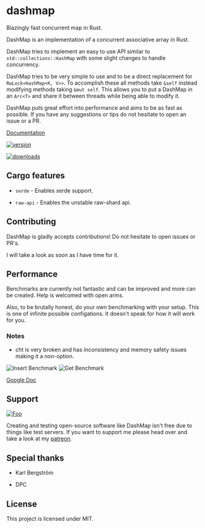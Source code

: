# dashmap

Blazingly fast concurrent map in Rust.

DashMap is an implementation of a concurrent associative array in Rust.

DashMap tries to implement an easy to use API similar to `std::collections::HashMap`
with some slight changes to handle concurrency.

DashMap tries to be very simple to use and to be a direct replacement for `RwLock<HashMap<K, V>>`.
To accomplish these all methods take `&self` instead modifying methods taking `&mut self`.
This allows you to put a DashMap in an `Arc<T>` and share it between threads while being able to modify it.

DashMap puts great effort into performance and aims to be as fast as possible.
If you have any suggestions or tips do not hesitate to open an issue or a PR.

[Documentation](https://docs.rs/dashmap)

[![version](https://img.shields.io/crates/v/dashmap)](https://crates.io/crates/dashmap)

[![downloads](https://img.shields.io/crates/d/dashmap)](https://crates.io/crates/dashmap)

## Cargo features

- `serde` - Enables serde support.

- `raw-api` - Enables the unstable raw-shard api.

## Contributing

DashMap is gladly accepts contributions!
Do not hesitate to open issues or PR's.

I will take a look as soon as I have time for it.

## Performance

Benchmarks are currently not fantastic and can be improved and more can be created.
Help is welcomed with open arms.

Also, to be brutally honest, do your own benchmarking with your setup.
This is one of infinite possible configations. It doesn't speak for how it will work for you.

### Notes

- cht is very broken and has inconsistency and memory safety issues making it a non-option.

<img src="https://raw.githubusercontent.com/xacrimon/dashmap/master/assets/bench-insert.svg?sanitize=true" alt="Insert Benchmark">

<img src="https://raw.githubusercontent.com/xacrimon/dashmap/master/assets/bench-get.svg?sanitize=true" alt="Get Benchmark">

[Google Doc](https://docs.google.com/spreadsheets/d/1q2VR_rMZRzG7YO0ef6V0jMA6hAdkafh_wI8xvY_51fk/edit?usp=sharing)

## Support

[![Foo](https://c5.patreon.com/external/logo/become_a_patron_button@2x.png)](https://patreon.com/acrimon)

Creating and testing open-source software like DashMap isn't free due to things like test servers.
If you want to support me please head over and take a look at my [patreon](https://www.patreon.com/acrimon).

## Special thanks

- Karl Bergström

- DPC

## License

This project is licensed under MIT.
